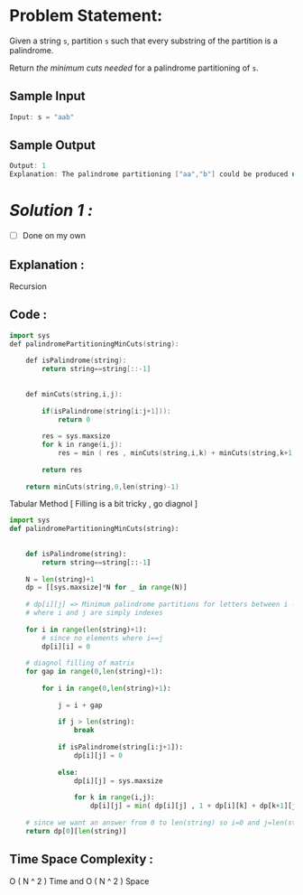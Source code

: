 # Problem Statement:

Given a string `s`, partition `s` such that every substring of the partition is a palindrome.

Return *the minimum cuts needed* for a palindrome partitioning of `s`.

## Sample Input

```cpp
Input: s = "aab"
```

## Sample Output

```cpp
Output: 1
Explanation: The palindrome partitioning ["aa","b"] could be produced using 1 cut.
```

# *Solution 1 :*

- [ ]  Done on my own

## Explanation :

Recursion

## Code :

```cpp
import sys
def palindromePartitioningMinCuts(string):
    
	def isPalindrome(string):
		return string==string[::-1]
	
	
	def minCuts(string,i,j):
		
		if(isPalindrome(string[i:j+1])):
			return 0
		
		res = sys.maxsize
		for k in range(i,j):
			res = min ( res , minCuts(string,i,k) + minCuts(string,k+1,j) + 1 )
			
		return res
	
	return minCuts(string,0,len(string)-1)
```

Tabular Method [ Filling is a bit tricky , go diagnol ]

```python
import sys
def palindromePartitioningMinCuts(string):
	
	
	def isPalindrome(string):
		return string==string[::-1]
    
	N = len(string)+1
	dp = [[sys.maxsize]*N for _ in range(N)]
	
	# dp[i][j] => Minimum palindrome partitions for letters between i -> j
	# where i and j are simply indexes
	
	for i in range(len(string)+1):
		# since no elements where i==j
		dp[i][i] = 0
	
	# diagnol filling of matrix
	for gap in range(0,len(string)+1):
		
		for i in range(0,len(string)+1):
			
			j = i + gap
			
			if j > len(string):
				break
				
			if isPalindrome(string[i:j+1]):
				dp[i][j] = 0
				
			else:
				dp[i][j] = sys.maxsize
				
				for k in range(i,j):
					dp[i][j] = min( dp[i][j] , 1 + dp[i][k] + dp[k+1][j] )
					
	# since we want an answer from 0 to len(string) so i=0 and j=len(string)					
	return dp[0][len(string)]
```

## Time Space Complexity :

O ( N ^ 2 ) Time and O ( N ^ 2 ) Space
